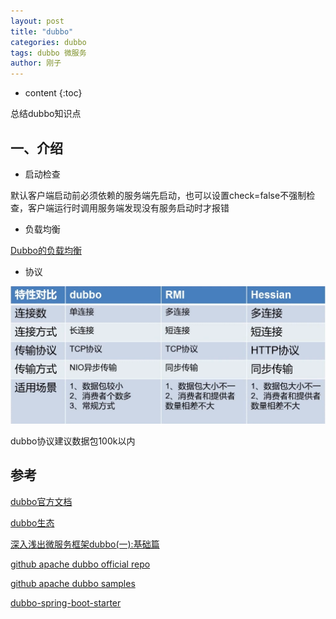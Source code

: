 ```yaml
---
layout: post
title: "dubbo"
categories: dubbo
tags: dubbo 微服务
author: 刚子
---
```


* content
{:toc}

总结dubbo知识点











## 一、介绍

* 启动检查

默认客户端启动前必须依赖的服务端先启动，也可以设置check=false不强制检查，客户端运行时调用服务端发现没有服务启动时才报错

* 负载均衡

[Dubbo的负载均衡](http://dubbo.apache.org/zh-cn/blog/dubbo-loadbalance.html)

* 协议

![dubbo_protocol_diff.png](/images/dubbo/dubbo_protocol_diff.png)

dubbo协议建议数据包100k以内

## 参考

[dubbo官方文档](http://dubbo.apache.org/zh-cn/docs/user/quick-start.html)

[dubbo生态](http://dubbo.apache.org/zh-cn/community/index.html)

[深入浅出微服务框架dubbo(一):基础篇](http://www.imooc.com/article/details/id/22585)

[github apache dubbo official repo](https://github.com/apache/dubbo)

[github apache dubbo samples](https://github.com/apache/dubbo-samples.git)

[dubbo-spring-boot-starter](https://github.com/alibaba/dubbo-spring-boot-starter)
